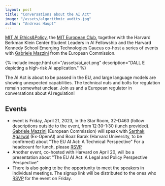 ```yaml
---
layout: post
title: "Conversations about the AI Act"
image: "/assets/algorithmic_audits.jpg"
author: "Andreas Haupt"
---
```

[MIT AI Ethics&Policy](https://mitaiethics.github.io/), the [MIT European Club](https://euroclub.mit.edu/), together with the Harvard Berkman Klein Center Student Leaders in AI Fellowship and the Harvard Kennedy School Emerging Technologies Caucus co-host a series of events with [Gabriele Mazzini](https://op.europa.eu/en/web/who-is-who/person/-/person/EP_DPPE025699) from the European Commission.

{% include image.html url="/assets/ai_act.png" description="DALL E depicting a high-risk AI application." %}

The AI Act is about to be passed in the EU, and large language models are showing unexpected capabilities. The technical nuts and bolts for regulation remain somewhat unclear. Join us and a European regulator in conversations about AI regulation!

## Events

 -  event is Friday, April 21, 2023, in the Star Room, 32-D463 (follow descriptions outside to the event, from 12:30-1:30 (lunch provided). 
[Gabriele Mazzini](https://op.europa.eu/en/web/who-is-who/person/-/person/EP_DPPE025699) (European Commission) will speak with [Sarthak Agarwal](https://www.linkedin.com/in/sarthaksagrawal/) (Ex-OpenAI) and Boaz Barak (Harvard University, to be confirmed) about "The EU AI Act: A Technical Perspective"
For a headcount for lunch, please [RSVP](https://forms.gle/ZZTe4ZXUeDsCEBUu5)
 - Another event, co-hosted with Harvard on April 20, will be a presentation about "The EU AI Act: A Legal and Policy Perspective Perspective"
 - There is also going to be the opportunity to meet the speakers in individual meetings. The signup link will be distributed to the ones who [RSVP](https://forms.gle/ZZTe4ZXUeDsCEBUu5) for the event on Friday.
